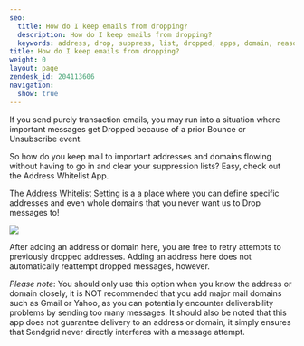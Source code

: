```yaml
---
seo:
  title: How do I keep emails from dropping? 
  description: How do I keep emails from dropping? 
  keywords: address, drop, suppress, list, dropped, apps, domain, reason, ignore, bypass, safe, whitelist, bounced address
title: How do I keep emails from dropping? 
weight: 0
layout: page
zendesk_id: 204113606
navigation:
  show: true
---
```


If you send purely transaction emails, you may run into a situation where important messages get Dropped because of a prior Bounce or Unsubscribe event. 

So how do you keep mail to important addresses and domains flowing without having to go in and clear your suppression lists? Easy, check out the Address Whitelist App.

 

The [Address Whitelist Setting](https://app.sendgrid.com/settings/mail_settings) is a a place where you can define specific addresses and even whole domains that you never want us to Drop messages to! 

![]({{root_url}}/images/addresswhitelist.gif)

After adding an address or domain here, you are free to retry attempts to previously dropped addresses. Adding an address here does not automatically reattempt dropped messages, however. 

 

 

_Please note_: You should only use this option when you know the address or domain closely, it is NOT recommended that you add major mail domains such as Gmail or Yahoo, as you can potentially encounter deliverability problems by sending too many messages. It should also be noted that this app does not guarantee delivery to an address or domain, it simply ensures that Sendgrid never directly interferes with a message attempt.

 

 

